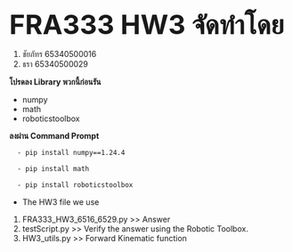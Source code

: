 <font size="10">**FRA333 HW3 จัดทำโดย**</font>
1. ชัยภัทร 65340500016
2. ธรา 65340500029

**โปรดลง Library พวกนี้ก่อนรัน**
  - numpy
  - math
  - roboticstoolbox

**ลงผ่าน Command Prompt**
```bash
  - pip install numpy==1.24.4
```
```bash
  - pip install math
```
```bash
  - pip install roboticstoolbox
```

  

- The HW3 file we use 
1. FRA333_HW3_6516_6529.py >> Answer
2. testScript.py >> Verify the answer using the Robotic Toolbox.
3. HW3_utils.py >> Forward Kinematic function

